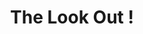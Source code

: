 ---
pid: MP113
title: The Look Out !
location_transcription: Any Park
zipcode: '19120'
outside_phl: 
neighborhood: Logan,Olney
age: '24'
age_range: 20-29
instagram: 
image_file_name: MP_113.jpg
proposal_transcription: |-
  Find out information about the world
  -Good news
  -Economy
  -what to watch out for
topic: Globalism,Politics
topic_summary: 0, 0
type: Other No Form
keywords_other: news, economy, current events, park
credit: Mikelda AKA Kei
image_labels: 
twitter: 
facebook: 
permalink: "/monuments/mp113/"
layout: item-page
---